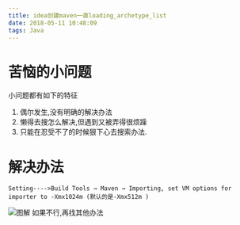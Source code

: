 ```yaml
---
title: idea创建maven一直loading_archetype_list
date: 2018-05-11 10:48:09
tags: Java
---
```

# 苦恼的小问题
小问题都有如下的特征
1. 偶尔发生,没有明确的解决办法
2. 懒得去搜怎么解决,但遇到又被弄得很烦躁
3. 只能在忍受不了的时候狠下心去搜索办法.
# 解决办法
```
Setting---->Build Tools → Maven → Importing, set VM options for importer to -Xmx1024m (默认的是-Xmx512m )
```
![图解](http://images2015.cnblogs.com/blog/785703/201602/785703-20160227212621846-1044991160.png)
如果不行,再找其他办法